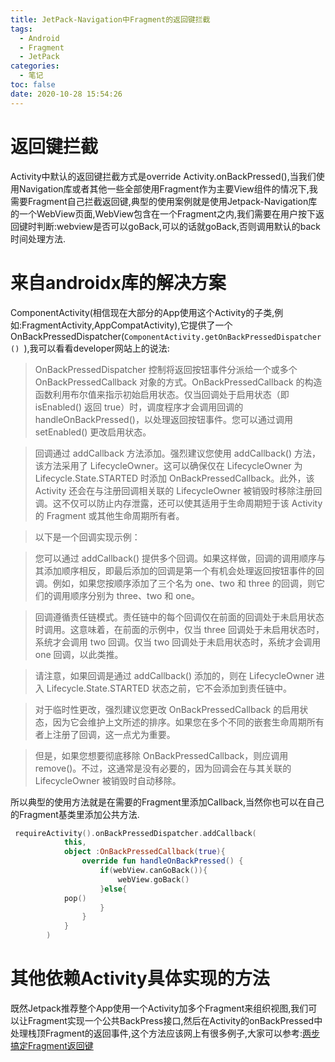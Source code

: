 ```yaml
---
title: JetPack-Navigation中Fragment的返回键拦截
tags:
  - Android
  - Fragment
  - JetPack
categories:
  - 笔记
toc: false
date: 2020-10-28 15:54:26
---
```


# 返回键拦截
Activity中默认的返回键拦截方式是override Activity.onBackPressed(),当我们使用Navigation库或者其他一些全部使用Fragment作为主要View组件的情况下,我需要Fragment自己拦截返回键,典型的使用案例就是使用Jetpack-Navigation库的一个WebView页面,WebView包含在一个Fragment之内,我们需要在用户按下返回键时判断:webview是否可以goBack,可以的话就goBack,否则调用默认的back时间处理方法.

# 来自androidx库的解决方案
ComponentActivity(相信现在大部分的App使用这个Activity的子类,例如:FragmentActivity,AppCompatActivity),它提供了一个OnBackPressedDispatcher(`ComponentActivity.getOnBackPressedDispatcher() `),我可以看看developer网站上的说法:

> OnBackPressedDispatcher 控制将返回按钮事件分派给一个或多个 OnBackPressedCallback 对象的方式。OnBackPressedCallback 的构造函数利用布尔值来指示初始启用状态。仅当回调处于启用状态（即 isEnabled() 返回 true）时，调度程序才会调用回调的 handleOnBackPressed()，以处理返回按钮事件。您可以通过调用 setEnabled() 更改启用状态。

> 回调通过 addCallback 方法添加。强烈建议您使用 addCallback() 方法，该方法采用了 LifecycleOwner。这可以确保仅在 LifecycleOwner 为 Lifecycle.State.STARTED 时添加 OnBackPressedCallback。此外，该 Activity 还会在与注册回调相关联的 LifecycleOwner 被销毁时移除注册回调。这不仅可以防止内存泄露，还可以使其适用于生命周期短于该 Activity 的 Fragment 或其他生命周期所有者。

> 以下是一个回调实现示例：

> 您可以通过 addCallback() 提供多个回调。如果这样做，回调的调用顺序与其添加顺序相反，即最后添加的回调是第一个有机会处理返回按钮事件的回调。例如，如果您按顺序添加了三个名为 one、two 和 three 的回调，则它们的调用顺序分别为 three、two 和 one。

> 回调遵循责任链模式。责任链中的每个回调仅在前面的回调处于未启用状态时调用。这意味着，在前面的示例中，仅当 three 回调处于未启用状态时，系统才会调用 two 回调。仅当 two 回调处于未启用状态时，系统才会调用 one 回调，以此类推。

> 请注意，如果回调是通过 addCallback() 添加的，则在 LifecycleOwner 进入 Lifecycle.State.STARTED 状态之前，它不会添加到责任链中。

> 对于临时性更改，强烈建议您更改 OnBackPressedCallback 的启用状态，因为它会维护上文所述的排序。如果您在多个不同的嵌套生命周期所有者上注册了回调，这一点尤为重要。

> 但是，如果您想要彻底移除 OnBackPressedCallback，则应调用 remove()。不过，这通常是没有必要的，因为回调会在与其关联的 LifecycleOwner 被销毁时自动移除。


所以典型的使用方法就是在需要的Fragment里添加Callback,当然你也可以在自己的Fragment基类里添加公共方法.
```kotlin
 requireActivity().onBackPressedDispatcher.addCallback(
            this,
            object :OnBackPressedCallback(true){
                override fun handleOnBackPressed() {
                    if(webView.canGoBack()){
                        webView.goBack()
                    }else{
 			pop()
                    }
                }
            }
        )
```

# 其他依赖Activity具体实现的方法
既然Jetpack推荐整个App使用一个Activity加多个Fragment来组织视图,我们可以让Fragment实现一个公共BackPress接口,然后在Activity的onBackPressed中处理栈顶Fragment的返回事件,这个方法应该网上有很多例子,大家可以参考:[两步搞定Fragment返回键](https://www.jianshu.com/p/fff1ef649fc0)